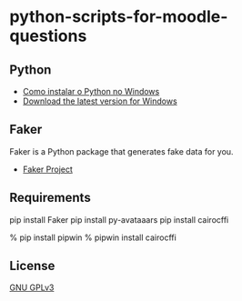 # python-scripts-for-moodle-questions
## Python
* [Como instalar o Python no Windows](https://youtu.be/t42AXbpQfag)
* [Download the latest version for Windows](https://www.python.org/downloads/)

## Faker
Faker is a Python package that generates fake data for you.
* [Faker Project](https://pypi.org/project/Faker/)


## Requirements

pip install Faker
pip install py-avataaars
pip install cairocffi

% pip install pipwin
% pipwin install cairocffi


## License
[GNU GPLv3](https://choosealicense.com/licenses/gpl-3.0/)

